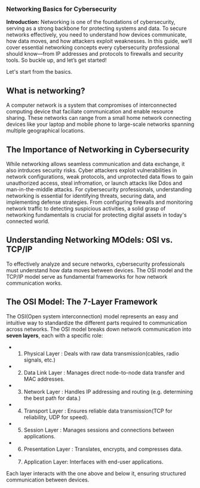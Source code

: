 ### Networking Basics for Cybersecurity


**Introduction:**
Networking is one of the foundations of cybersecurity, serving as a strong backbone for protecting systems and data. To secure networks effectively, you need to understand how devices communicate, how data moves, and how attackers exploit weaknesses.
In this guide, we’ll cover essential networking concepts every cybersecurity professional should know—from IP addresses and protocols to firewalls and security tools. So buckle up, and let’s get started!


Let's start from the basics.

## What is networking?
A computer network is a system that compromises of interconnected computing device that faciliate communication and enable resource sharing.
 These networks can range from a small home network connecting devices like your laptop and mobile phone to large-scale networks spanning multiple geographical locations. 

## The Importance of Networking in Cybersecurity
While networking allows seamless communication and data exchange, it also intrduces security risks. Cyber attackers exploit vulnerabilities in network configurations, weak protocols, and unprotected data flows to gain unauthorized access, steal infromation, or launch attacks like Ddos and man-in-the-middle attacks. 
For cybersecurity professionals, understanding networking is essential for identifying threats, securing data, and implementing defense strategies. From configuring firewalls and monitoring network traffic to detecting suspicious activities, a solid grasp of networking fundamentals is crucial for protecting digital assets in today's connected world. 

## Understanding Networking MOdels: OSI vs. TCP/IP
To effectively analyze and secure networks, cybersecurity professionals must understand how data moves between devices. The OSI model and the TCP/IP model serve as fundamental frameworks for how network communication works. 

## The OSI Model: The 7-Layer Framework 
The OSI(Open system interconnection) model represents an easy and intuitive way to standardize the different parts required to communication across networks. 
The OSI model breaks down network communication into **seven layers**, each with a specific role: 
- 1. Physical Layer : Deals with raw data transmission(cables, radio signals, etc.)
- 2. Data Link Layer : Manages direct node-to-node data transfer and MAC addresses.
- 3. Network Layer : Handles IP addressing and routing (e.g. determining the best path for data.)
- 4. Transport Layer : Ensures reliable data transmission(TCP for reliability, UDP for speed).
- 5. Session Layer : Manages sessions and connections between applications.
- 6. Presentation Layer : Translates, encrypts, and compresses data.
- 7. Application Layer: Interfaces with end-user applications.

Each layer interacts with the one above and below it, ensuring structured communication between devices.

